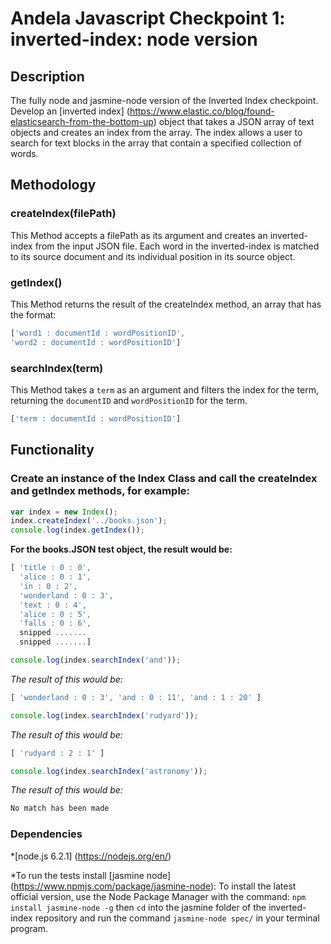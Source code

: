 # Andela Javascript Checkpoint 1: inverted-index: node version
## Description
The fully node and jasmine-node version of the Inverted Index checkpoint.
Develop an [inverted index] (https://www.elastic.co/blog/found-elasticsearch-from-the-bottom-up) object that takes a JSON array of text objects and creates an index from the array. The index allows a user to search for text blocks in the array that contain a specified collection of words.

## Methodology
### createIndex(filePath)
This Method accepts a filePath as its argument and creates an inverted-index from the input JSON file. Each word in the inverted-index is matched to its source document and its individual position in its source object.

### getIndex()
This Method returns the result of the createIndex method, an array that has the format:
```javaScript
['word1 : documentId : wordPositionID',
'word2 : documentId : wordPositionID']
```

### searchIndex(term)
This Method takes a `term` as an argument and filters the index for the term, returning the `documentID` and `wordPositionID` for the term.
```javaScript
['term : documentId : wordPositionID']
```

## Functionality
### Create an instance of the Index Class and call the createIndex and getIndex methods, for example:
```javaScript
var index = new Index();
index.createIndex('../books.json');
console.log(index.getIndex());
```

**For the books.JSON test object, the result would be:**

```javaScript
[ 'title : 0 : 0',
  'alice : 0 : 1',
  'in : 0 : 2',
  'wonderland : 0 : 3',
  'text : 0 : 4',
  'alice : 0 : 5',
  'falls : 0 : 6',
  snipped .......
  snipped .......]
  ```
  
```javaScript
console.log(index.searchIndex('and'));
```
*The result of this would be:*
```javaScript
[ 'wonderland : 0 : 3', 'and : 0 : 11', 'and : 1 : 20' ]
```

```javaScript
console.log(index.searchIndex('rudyard'));
```
*The result of this would be:*
```javaScript
[ 'rudyard : 2 : 1' ]
```

```javaScript
console.log(index.searchIndex('astronomy'));
```
*The result of this would be:*
```javaScript
No match has been made
```

### Dependencies
*[node.js 6.2.1] (https://nodejs.org/en/)

*To run the tests install [jasmine node] (https://www.npmjs.com/package/jasmine-node): To install the latest official version, use the Node Package Manager with the command: `npm install jasmine-node -g` then `cd` into the jasmine folder of the inverted-index repository and run the command `jasmine-node spec/` in your terminal program.

